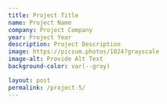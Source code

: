 ```yaml
---
title: Project Title
name: Project Name
company: Project Company
year: Project Year
description: Project Description
image: https://picsum.photos/1024?grayscale
image-alt: Provide Alt Text
background-color: var(--gray)

layout: post
permalink: /project-5/
---
```

